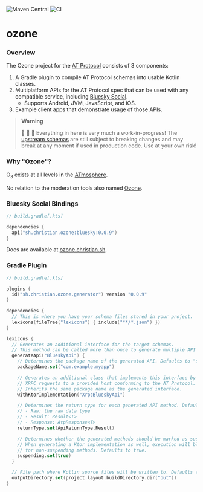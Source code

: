 ![Maven Central](https://img.shields.io/maven-central/v/sh.christian.ozone/bluesky?versionPrefix=0.0.9) ![CI](https://github.com/christiandeange/ozone/actions/workflows/ci.yml/badge.svg)

ozone
=====

### Overview

The Ozone project for the [AT Protocol](https://atproto.com/) consists of 3 components:

1. A Gradle plugin to compile AT Protocol schemas into usable Kotlin classes.
2. Multiplatform APIs for the AT Protocol spec that can be used with any compatible service, including [Bluesky Social](https://bsky.app).
   - Supports Android, JVM, JavaScript, and iOS.
3. Example client apps that demonstrate usage of those APIs.

> **Warning**
>
> 🚧 🚧 🚧 Everything in here is very much a work-in-progress!
> The [upstream schemas](https://github.com/bluesky-social/atproto/commits/main/lexicons) are still subject to breaking
> changes and may break at any moment if used in production code. Use at your own risk!

### Why "Ozone"?

O<sub>3</sub> exists at all levels in the [ATmosphere](https://bsky.app/profile/shreyanjain.net/post/3k26nw6kwnh2e).

No relation to the moderation tools also named [Ozone](https://github.com/bluesky-social/ozone).

### Bluesky Social Bindings

```kotlin
// build.gradle[.kts]

dependencies {
  api("sh.christian.ozone:bluesky:0.0.9")
}
```

Docs are available at [ozone.christian.sh](https://ozone.christian.sh).

### Gradle Plugin

```kotlin
// build.gradle[.kts]

plugins {
  id("sh.christian.ozone.generator") version "0.0.9"
}

dependencies {
  // This is where you have your schema files stored in your project.
  lexicons(fileTree("lexicons") { include("**/*.json") })
}

lexicons {
  // Generates an additional interface for the target schemas.
  // This method can be called more than once to generate multiple API interfaces.
  generateApi("BlueskyApi") {
    // Determines the package name of the generated API. Defaults to "sh.christian.ozone".
    packageName.set("com.example.myapp")

    // Generates an additional class that implements this interface by sending corresponding
    // XRPC requests to a provided host conforming to the AT Protocol.
    // Inherits the same package name as the generated interface.
    withKtorImplementation("XrpcBlueskyApi")

    // Determines the return type for each generated API method. Defaults to Raw.
    // - Raw: the raw data type
    // - Result: Result<T>
    // - Response: AtpResponse<T>
    returnType.set(ApiReturnType.Result)

    // Determines whether the generated methods should be marked as suspend functions.
    // When generating a Ktor implementation as well, execution will block the current thread
    // for non-suspending methods. Defaults to true.
    suspending.set(true)
  }

  // File path where Kotlin source files will be written to. Defaults to "/build/generated/lexicons".
  outputDirectory.set(project.layout.buildDirectory.dir("out"))
}
```
